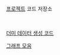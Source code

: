 [프로젝트](https://github.com/Techit7-11/goohaeyou) 코드 저장소

<br/>

[더미 데이터 생성 코드](https://github.com/itonse/google-colab-archive/blob/main/goohaeyou_data.ipynb)

[그래프 모음](https://github.com/itonse/google-colab-archive/blob/main/goohaeyou_index.ipynb)
